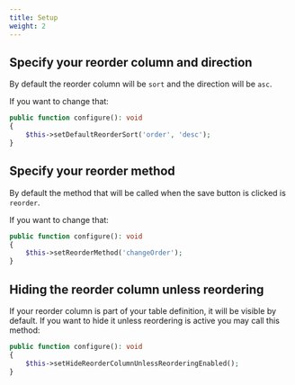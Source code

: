 ```yaml
---
title: Setup
weight: 2
---
```


## Specify your reorder column and direction

By default the reorder column will be `sort` and the direction will be `asc`.

If you want to change that:

```php
public function configure(): void
{
    $this->setDefaultReorderSort('order', 'desc');
}
```

## Specify your reorder method

By default the method that will be called when the save button is clicked is `reorder`.

If you want to change that:

```php
public function configure(): void
{
    $this->setReorderMethod('changeOrder');
}
```

## Hiding the reorder column unless reordering

If your reorder column is part of your table definition, it will be visible by default. If you want to hide it unless reordering is active you may call this method:

```php
public function configure(): void
{
    $this->setHideReorderColumnUnlessReorderingEnabled();
}
```

